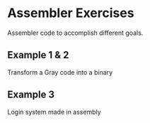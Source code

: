 # Assembler Exercises
Assembler code to accomplish different goals.
## Example 1 & 2
Transform a Gray code into a binary

## Example 3
Login system made in assembly 

